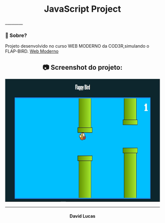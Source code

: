 <h1 align="center"> JavaScript Project </h1>
_________

### 🤔 Sobre?
Projeto desenvolvido no curso WEB MODERNO da COD3R,simulando o FLAP-BIRD.
<a href="https://www.udemy.com/course/curso-web/"> Web Moderno </a>

<h2 align="center"> 📷 Screenshot do projeto: </h2>
<p align="center">
<img width="600" height="400" src="/public/imgs/flap-bird.jpg">
</p>

_________
<h4 align="center"> <strong>David Lucas</strong></h4>